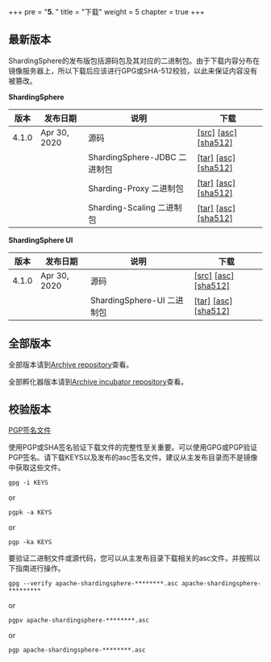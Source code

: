 +++
pre = "<b>5. </b>"
title = "下载"
weight = 5
chapter = true
+++

## 最新版本

ShardingSphere的发布版包括源码包及其对应的二进制包。由于下载内容分布在镜像服务器上，所以下载后应该进行GPG或SHA-512校验，以此来保证内容没有被篡改。

**ShardingSphere**

| 版本 | 发布日期 | 说明 | 下载 |
| - | - | - | - |
| 4.1.0     | Apr 30, 2020 | 源码 | [[src]](https://www.apache.org/dyn/closer.cgi/shardingsphere/4.1.0/apache-shardingsphere-4.1.0-src.zip) [[asc]](https://downloads.apache.org/shardingsphere/4.1.0/apache-shardingsphere-4.1.0-src.zip.asc) [[sha512]](https://downloads.apache.org/shardingsphere/4.1.0/apache-shardingsphere-4.1.0-src.zip.sha512) |
|           |              | ShardingSphere-JDBC 二进制包 | [[tar]](https://www.apache.org/dyn/closer.cgi/shardingsphere/4.1.0/apache-shardingsphere-4.1.0-sharding-jdbc-bin.tar.gz) [[asc]](https://downloads.apache.org/shardingsphere/4.1.0/apache-shardingsphere-4.1.0-sharding-jdbc-bin.tar.gz.asc) [[sha512]](https://downloads.apache.org/shardingsphere/4.1.0/apache-shardingsphere-4.1.0-sharding-jdbc-bin.tar.gz.sha512) |
|           |              | Sharding-Proxy 二进制包 | [[tar]](https://www.apache.org/dyn/closer.cgi/shardingsphere/4.1.0/apache-shardingsphere-4.1.0-sharding-proxy-bin.tar.gz) [[asc]](https://downloads.apache.org/shardingsphere/4.1.0/apache-shardingsphere-4.1.0-sharding-proxy-bin.tar.gz.asc) [[sha512]](https://downloads.apache.org/shardingsphere/4.1.0/apache-shardingsphere-4.1.0-sharding-proxy-bin.tar.gz.sha512) |
|           |              | Sharding-Scaling 二进制包 | [[tar]](https://www.apache.org/dyn/closer.cgi/shardingsphere/4.1.0/apache-shardingsphere-4.1.0-sharding-scaling-bin.tar.gz) [[asc]](https://downloads.apache.org/shardingsphere/4.1.0/apache-shardingsphere-4.1.0-sharding-scaling-bin.tar.gz.asc) [[sha512]](https://downloads.apache.org/shardingsphere/4.1.0/apache-shardingsphere-4.1.0-sharding-scaling-bin.tar.gz.sha512) |

**ShardingSphere UI**

| 版本 | 发布日期 | 说明 | 下载 |
| - | - | - | - |
| 4.1.0     | Apr 30, 2020 | 源码 | [[src]](https://www.apache.org/dyn/closer.cgi/shardingsphere/shardingsphere-ui-4.1.0/apache-shardingsphere-4.1.0-shardingsphere-ui-src.zip ) [[asc]](https://downloads.apache.org/shardingsphere/shardingsphere-ui-4.1.0/apache-shardingsphere-4.1.0-shardingsphere-ui-src.zip.asc) [[sha512]](https://downloads.apache.org/shardingsphere/shardingsphere-ui-4.1.0/apache-shardingsphere-4.1.0-shardingsphere-ui-src.zip.sha512) |
|           |              | ShardingSphere-UI 二进制包 | [[tar]](https://www.apache.org/dyn/closer.cgi/shardingsphere/shardingsphere-ui-4.1.0/apache-shardingsphere-4.1.0-shardingsphere-ui-bin.tar.gz) [[asc]](https://downloads.apache.org/shardingsphere/shardingsphere-ui-4.1.0/apache-shardingsphere-4.1.0-shardingsphere-ui-bin.tar.gz.asc) [[sha512]](https://downloads.apache.org/shardingsphere/shardingsphere-ui-4.1.0/apache-shardingsphere-4.1.0-shardingsphere-ui-bin.tar.gz.sha512) |

## 全部版本

全部版本请到[Archive repository](https://archive.apache.org/dist/shardingsphere/)查看。

全部孵化器版本请到[Archive incubator repository](https://archive.apache.org/dist/incubator/shardingsphere/)查看。

## 校验版本

[PGP签名文件](https://downloads.apache.org/shardingsphere/KEYS)

使用PGP或SHA签名验证下载文件的完整性至关重要。可以使用GPG或PGP验证PGP签名。请下载KEYS以及发布的asc签名文件。建议从主发布目录而不是镜像中获取这些文件。

```shell
gpg -i KEYS
```

or

```shell
pgpk -a KEYS
```

or

```shell
pgp -ka KEYS
```

要验证二进制文件或源代码，您可以从主发布目录下载相关的asc文件，并按照以下指南进行操作。

```shell
gpg --verify apache-shardingsphere-********.asc apache-shardingsphere-*********
```

or

```shell
pgpv apache-shardingsphere-********.asc
```

or

```shell
pgp apache-shardingsphere-********.asc
```
